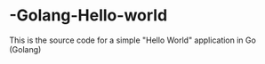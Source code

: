 # -Golang-Hello-world
This is the source code for a simple "Hello World" application in Go (Golang)

